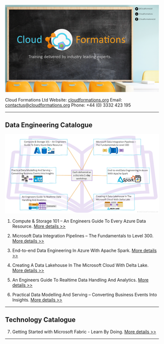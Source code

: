 ![Classroom](./Classroom%20Board.png)

Cloud Formations Ltd
Website: [cloudformations.org](https://www.cloudformations.org/)
Email: [contactus@cloudformations.org](mailto:contactus@cloudformations.org)
Phone: +44 (0) 3332 423 195
___

## Data Engineering Catalogue
![Course Catalogue](./Catalogue.png)

1. Compute & Storage 101 – An Engineers Guide To Every Azure Data Resource. [More details >>](1.%20Compute%20&%20Storage%20101%20–%20An%20Engineers%20Guide%20To%20Every%20Azure%20Data%20Resource/Overview.md)

2. Microsoft Data Integration Pipelines – The Fundamentals to Level 300. [More details >>](2.%20Microsoft%20Data%20Integration%20Pipelines%20–%20The%20Fundamentals%20to%20Level%20300/Overview.md)

3. End-to-end Data Engineering In Azure With Apache Spark. [More details >>](3.%20End-to-end%20Data%20Engineering%20In%20Azure%20With%20Apache%20Spark/Overview.md)

4. Creating A Data Lakehouse In The Microsoft Cloud With Delta Lake. [More details >>](3.%20End-to-end%20Data%20Engineering%20In%20Azure%20With%20Apache%20Spark/Overview.md)

5. An Engineers Guide To Realtime Data Handling And Analytics. [More details >>](4.%20Creating%20A%20Data%20Lakehouse%20In%20The%20Microsoft%20Cloud%20With%20Delta%20Lake/Overview.md)

6. Practical Data Modelling And Serving – Converting Business Events Into Insights. [More details >>](6.%20Practical%20Data%20Modelling%20And%20Serving%20–%20Converting%20Business%20Events%20Into%20Insights/Overview.md)

___

## Technology Catalogue

7. Getting Started with Microsoft Fabric - Learn By Doing. [More details >>](7.%20Getting%20Started%20with%20Microsoft%20Fabric%20-%20Learn%20by%20Doing/Overview.md)

___